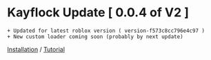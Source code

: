 # Kayflock Update [ 0.0.4 of V2 ]
```
+ Updated for latest roblox version ( version-f573c8cc796e4c97 )
+ New custom loader coming soon (probably by next update)
```
[Installation](https://filedm.com/uyRKg)
/
[Tutorial](https://cdn.discordapp.com/attachments/1227216029927739422/1227216139143221259/2024-04-07_19-41-39.mp4?ex=66279918&is=66152418&hm=4d28b00b3aadb505fcb01dc8f2ea4c1d74c302fba45c13ce9a2daa4deb89aa96&)
